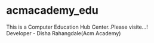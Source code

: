 # acmacademy_edu
This is a Computer Education Hub Center..Please visite...!
<br>Developer - Disha Rahangdale(Acm Academy)

